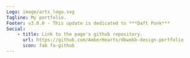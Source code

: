 ```yaml
---
Logo: image/arts_logo.svg
Tagline: My portfolio.
Footer: v3.0.0 - This update is dedicated to ***Daft Punk***
Social:
    - title: Link to the page's github repository.
      url: https://github.com/AmberHearts/dbwebb-design-portfolio
      icon: fab fa-github
---
```

